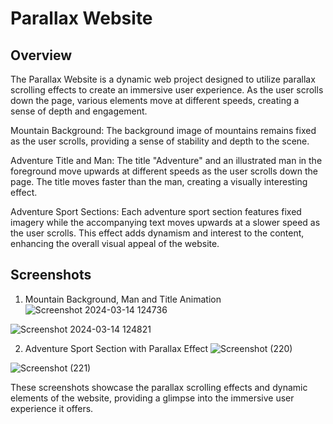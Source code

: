 # Parallax Website
## Overview
The Parallax Website is a dynamic web project designed to utilize parallax scrolling effects to create an immersive user experience. As the user scrolls down the page, various elements move at different speeds, creating a sense of depth and engagement.

Mountain Background: The background image of mountains remains fixed as the user scrolls, providing a sense of stability and depth to the scene.

Adventure Title and Man: The title "Adventure" and an illustrated man in the foreground move upwards at different speeds as the user scrolls down the page. The title moves faster than the man, creating a visually interesting effect.

Adventure Sport Sections: Each adventure sport section features fixed imagery while the accompanying text moves upwards at a slower speed as the user scrolls. This effect adds dynamism and interest to the content, enhancing the overall visual appeal of the website.

## Screenshots
1. Mountain Background, Man and Title Animation
![Screenshot 2024-03-14 124736](https://github.com/neharikarout/Projects/assets/144371961/096b5ee5-8114-4747-9a46-c55a8b23a9ee)

![Screenshot 2024-03-14 124821](https://github.com/neharikarout/Projects/assets/144371961/c90877c3-fb50-4d63-b659-62f6ec57ddbe)

2. Adventure Sport Section with Parallax Effect
![Screenshot (220)](https://github.com/neharikarout/Projects/assets/144371961/e3b18e5d-3b55-4c20-9de7-d8a33c714dac)

![Screenshot (221)](https://github.com/neharikarout/Projects/assets/144371961/f91ebfcc-7046-4e6f-a6c5-d5e2e04ab3f5)

These screenshots showcase the parallax scrolling effects and dynamic elements of the website, providing a glimpse into the immersive user experience it offers.
